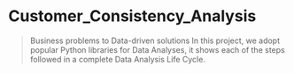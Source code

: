 # Customer_Consistency_Analysis
> Business problems to Data-driven solutions
In this project, we adopt popular Python libraries for Data Analyses, it shows each of the steps followed in a complete Data Analysis Life Cycle.
